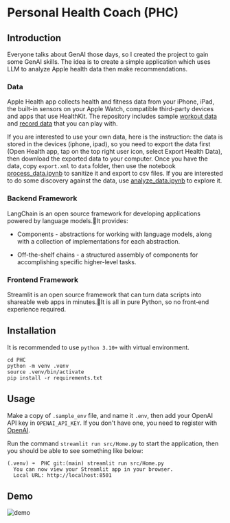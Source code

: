 # Personal Health Coach (PHC)

## Introduction

Everyone talks about GenAI those days, so I created the project to gain some GenAI skills. The idea is to create a simple application which uses LLM to analyze Apple health data then make recommendations.

### Data

Apple Health app collects health and fitness data from your iPhone, iPad, the built-in sensors on your Apple Watch, compatible third-party devices and apps that use HealthKit. The repository includes sample [workout data](./data/workouts_data.csv) and [record data](./data/records_data.csv) that you can play with.

If you are interested to use your own data, here is the instruction: the data is stored in the devices (iphone, ipad), so you need to export the data first (Open Health app, tap on the top right user icon, select Export Health Data), then download the exported data to your computer. Once you have the data, copy `export.xml` to `data` folder, then use the notebook [process_data.ipynb](./data/process_data.ipynb) to sanitize it and export to csv files. If you are interested to do some discovery against the data, use [analyze_data.ipynb](./data/analyze_data.ipynb) to explore it.

### Backend Framework

LangChain is an open source framework for developing applications powered by language models.It provides:

- Components - abstractions for working with language models, along with a collection of implementations for each abstraction.

- Off-the-shelf chains - a structured assembly of components for accomplishing specific higher-level tasks.

### Frontend Framework

Streamlit is an open source framework that can turn data scripts into shareable web apps in minutes.It is all in pure Python, so no front‑end experience required.

## Installation

It is recommended to use `python 3.10+` with virtual environment.

```
cd PHC
python -m venv .venv
source .venv/bin/activate
pip install -r requirements.txt
```

## Usage

Make a copy of `.sample_env` file, and name it `.env`, then add your OpenAI API key in `OPENAI_API_KEY`. If you don't have one, you need to register with [OpenAI](https://platform.openai.com/).

Run the command `streamlit run src/Home.py` to start the application, then you should be able to see something like below:

```
(.venv) ➜  PHC git:(main) streamlit run src/Home.py
  You can now view your Streamlit app in your browser.
  Local URL: http://localhost:8501
```

## Demo

![demo](./data/demo.gif)
